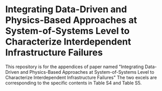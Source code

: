 # Integrating Data-Driven and Physics-Based Approaches at System-of-Systems Level to Characterize Interdependent Infrastructure Failures
This repository is for the appendices of paper named "Integrating Data-Driven and Physics-Based Approaches at System-of-Systems Level to Characterize Interdependent Infrastructure Failures"
The two excels are corresponding to the specific contents in Table S4 and Table S5.

